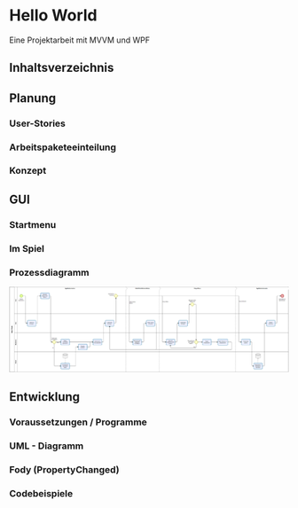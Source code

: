 # Hello World
Eine Projektarbeit mit MVVM und WPF

## Inhaltsverzeichnis
[]()

## Planung
### User-Stories
### Arbeitspaketeeinteilung
### Konzept
## GUI
### Startmenu
### Im Spiel
### Prozessdiagramm
![BPMN Prozessdiagramm mit BizAgi-Modeler gemacht][Prozessdiagramm]

## Entwicklung
### Voraussetzungen / Programme
### UML - Diagramm
### Fody (PropertyChanged)
### Codebeispiele



[Prozessdiagramm]: /res/Prozessdiagramm.PNG
